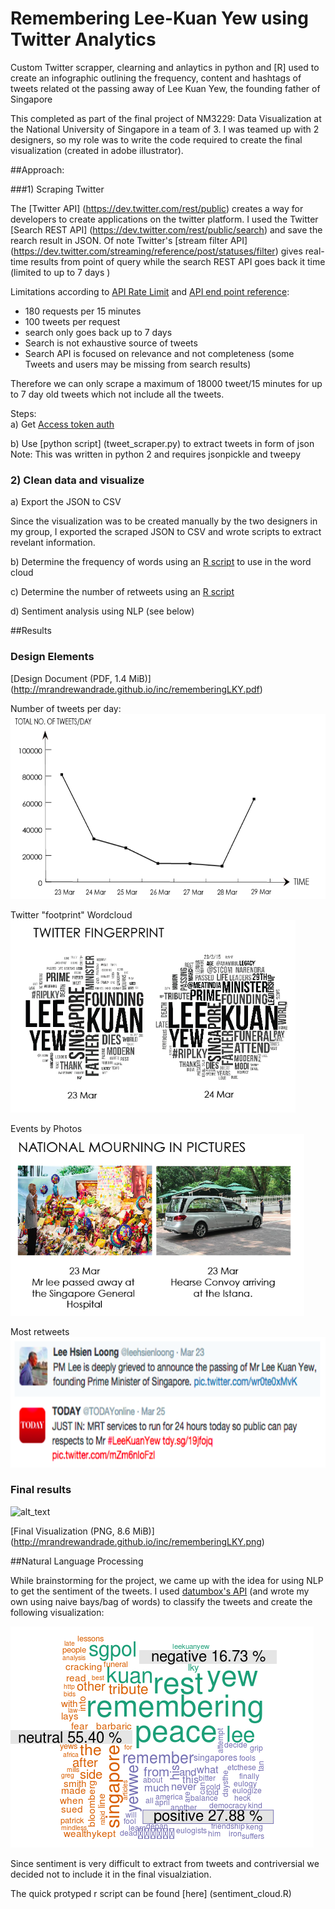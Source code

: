# Remembering Lee-Kuan Yew using Twitter Analytics
Custom Twitter scrapper, clearning and anlaytics in python and [R] used to create an infographic outlining the frequency, content and hashtags of tweets related ot the passing away of Lee Kuan Yew, the founding father of Singapore

This completed as part of the final project of NM3229: Data Visualization at the National University of Singapore in a team of 3. I was teamed up with 2 designers, so my role was to write the code required to create the final visualization (created in adobe illustrator).    

##Approach:

###1) Scraping Twitter

The [Twitter API] (https://dev.twitter.com/rest/public)  creates a way for developers to create applications on the twitter platform.  I used the Twitter [Search REST API] (https://dev.twitter.com/rest/public/search) and save the rearch result in JSON.  Of note Twitter's [stream filter API] (https://dev.twitter.com/streaming/reference/post/statuses/filter) gives real-time results from point of query while the search REST API goes back it time (limited to up to 7 days )     

Limitations according to [API Rate Limit](https://dev.twitter.com/oauth/overview/application-owner-access-tokens) and [API end point reference](https://dev.twitter.com/rest/reference/get/search/tweets):    

- 180 requests per 15 minutes    
- 100 tweets per request    
- search only goes back up to 7 days    
- Search is not exhaustive source of tweets    
- Search API is focused on relevance and not completeness (some Tweets and users may be missing from search results)      

Therefore we can only scrape a maximum of 18000 tweet/15 minutes for up to 7 day old tweets which not include all the tweets.    

Steps:    
a) Get [Access token auth](https://dev.twitter.com/oauth/overview/application-owner-access-tokens)    

b) Use [python script] (tweet_scraper.py) to extract tweets in form of json    
Note: This was written in python 2 and requires jsonpickle and tweepy    

### 2) Clean data and visualize

a) Export the JSON to CSV

Since the visualization was to be created manually by the two designers in my group, I exported the scraped JSON to CSV and wrote scripts to extract revelant information.    

b) Determine the frequency of words using an [R script](find_word_frequency.R) to use in the word cloud

c) Determine the number of retweets using an [R script](number_retweets.R)

d) Sentiment analysis using NLP (see below)

##Results

### Design Elements

[Design Document (PDF, 1.4 MiB)] (http://mrandrewandrade.github.io/inc/rememberingLKY.pdf)


Number of tweets per day:     
![alt text](img/num_daily_tweets.png)

Twitter "footprint" Wordcloud     
![alt_text](img/twitter_footprint.png)

Events by Photos    
![alt_text](img/event_photos.png)

Most retweets
![alt_text](img/most_retweeted.png)

### Final results

![alt_text](http://mrandrewandrade.github.io/inc/rememberingLKY.png)     

[Final Visualization (PNG, 8.6 MiB)] (http://mrandrewandrade.github.io/inc/rememberingLKY.png)      



##Natural Language Processing

While brainstorming for the project, we came up with the idea for using NLP to get the sentiment of the tweets.  I used [datumbox's API]( http://www.datumbox.com/) (and wrote my own using naive bays/bag of words) to classify the tweets and create the following visualization:

![alt_text](img/sentiment_diagram.png)     

Since sentiment is very difficult to extract from tweets and contriversial we decided not to include it in the final visualziation.   

The quick protyped r script can be found [here] (sentiment_cloud.R)
